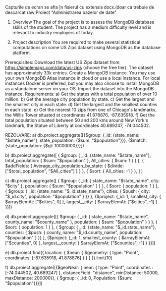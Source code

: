 Capturile de ecran se afla ]n fisierul cu extensia docx.(doar ca trebuie de descarcat raw
Proiect "Administrarea bazelor de date"

1. Overview
The goal of the project is to assess the MongoDB database skills of the student. The project has a medium difficulty level and is relevant to industry employers of today.

2. Project description
You are required to make several statistical computations on some US Zips dataset using MongoDB as the database platform.

Prerequisites:
Download the latest US Zips dataset from https://simplemaps.com/data/us-zips (choose the free tier). The dataset has approximately 33k entries.
Create a MongoDB instance. You may use your own MongoDB Atlas instance in cloud or use a local instance. For local instances Docker is preferred, but you may also choose to install MongoDB as a standalone server on your OS.
Import the dataset into the MongoDB instance.
Requirements:
a) Get the states with a total population of over 10 million.
b) Get the average city population by state.
c) Get the largest and the smallest city in each state.
d) Get the largest and the smallest counties in each state.
e) Get the nearest 10 zips from one of Chicago's landmarks, the Willis Tower situated at coordinates 41.878876, -87.635918.
f) Get the total population situated between 50 and 200 kms around New York's landmark, the Statue of Liberty at coordinates 40.689247, -74.044502.

REZOLVARE:
a)
db.proiect.aggregate([{$group: {_id: {state_name: "$state_name"}, state_population: {$sum: "$population"}}}, {$match: {state_population: {$gt: 10000000}}}])


 

b) 
db.proiect.aggregate([ { $group: { _id: {state_name: "$state_name"}, total_population: { $sum: "$population" }, All_cities: { $sum: 1 } } }, { $addFields: { Average_city_population_by_state: { $divide: ["$total_population", "$All_cities"] } } },  { $sort: { All_cities: -1 } }, ] )
 


c) 
db.proiect.aggregate([ { $group: { _id: { state_name: "$state_name", city: "$city" }, population: { $sum: "$population" } } }, { $sort: { population: 1 } }, { $group: { _id: {state_name: "$_id.state_name"}, cities: { $push: { city: "$_id.city", population: "$population" } }} }, {$project: {_id: 1, smallest_city: { $arrayElemAt: ["$cities", 0] }, largest__city: { $arrayElemAt: ["$cities", -1] } }}])
 
d)
db.proiect.aggregate([{ $group: { _id: { state_name: "$state_name", county_name: "$county_name" }, population: { $sum: "$population" } } }, { $sort: { population: 1 } }, { $group: { _id: {state_name: "$_id.state_name"}, counties: { $push: { county_name: "$_id.county_name", population: "$population" } }} }, {$project: {_id: 1, smallest_county: { $arrayElemAt: ["$counties", 0] }, largest__county: { $arrayElemAt: ["$counties", -1] } }}])
 
e)
db.proiect.find({ location: { $near: { $geometry: { type: "Point", coordinates: [-87.635918, 41.878876] } } } }).limit(10)
 
f)
db.proiect.aggregate([{$geoNear: { near: { type: "Point", coordinates : [-74.044502, 40.689247] }, distanceField: "distance", minDistance: 50000, maxDistance: 200000}}, { $group: { _id: 0, Population: {$sum: "$population"}}}])
 
